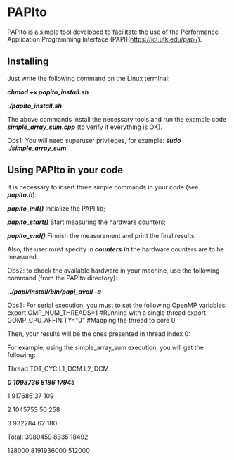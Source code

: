 # PAPIto

PAPIto is a simple tool developed to facilitate the use of the Performance Application Programming Interface (PAPI)(https://icl.utk.edu/papi/).

## Installing

Just write the following command on the Linux terminal:

***chmod +x papito_install.sh***

***./papito_install.sh***

The above commands install the necessary tools and run the example code ***simple_array_sum.cpp*** (to verify if everything is OK).

Obs1: You will need superuser privileges, for example:
***sudo ./simple_array_sum***

## Using PAPIto in your code

It is necessary to insert three simple commands in your code (see ***papito.h***):

***papito_init()*** Initialize the PAPI lib;

***papito_start()*** Start measuring the hardware counters;

***papito_end()*** Finnish the measurement and print the final results.

Also, the user must specify in ***counters.in*** the hardware counters are to be measured.

Obs2: to check the available hardware in your machine, use the following command (from the PAPIto directory):

***../papi/install/bin/papi_avail -a***

Obs3: For serial execution, you must to set the following OpenMP variables:
export OMP_NUM_THREADS=1	#Running with a single thread
export GOMP_CPU_AFFINITY="0"	#Mapping the thread to core 0

Then, your results will be the ones presented in thread index 0:

For example, using the simple_array_sum execution, you will get the following:

Thread	TOT_CYC	L1_DCM	L2_DCM	

***0	  1093736	8186	17945***	

1	  917686	  37	  109	

2	  1045753	  50	  258	

3	  932284	  62	  180	

Total:	3989459	8335	18492	

128000	8191936000	512000
